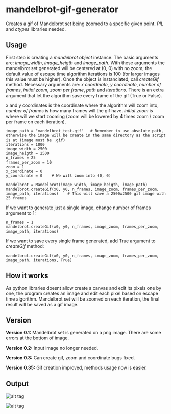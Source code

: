# mandelbrot-gif-generator
Creates a gif of Mandelbrot set being zoomed to a specific given point. _PIL_ and _ctypes_ libraries needed.


## Usage 

First step is creating a _mandelbrot object_ instance. The basic arguments are: _image_width_, _image_heigth_ and _image_path_. With these arguments
the mandelbrot set generated will be centered at (0, 0) with no zoom; the default value of escape time algorithm iterations is 100 (for larger images this value
must be higher).
Once the object is instanciated, call _createGif_ method. Necessary arguments are: _x coordinate_, _y coordinate_, _number of frames_, _initial zoom_, _zoom per frame_, _path_ and _iterations_.
There is an extra argument that let the algorithm save every frame of the gif (True or False).

x and y coordinates is the coordinate where the algorithm will zoom into, _number of frames_ is how many frames will the gif have.
_initial zoom_ is where will we start zooming (zoom will be lowered by 4 times zoom / zoom per frame on each iteration).

```
image_path = "mandelbrot_test.gif"   # Remember to use absolute path, otherwise the image will be create in the same directory as the script is at (image must be .gif)
iterations = 1000
image_width = 2500
image_heigth = 2500
n_frames = 25
frames_per_zoom = 10
zoom = 1
x_coordinate = 0
y_coordinate = 0    # We will zoom into (0, 0)

mandelbrot = Mandelbrot(image_width, image_heigth, image_path)
mandelbrot.createGif(x0, y0, n_frames, image_zoom, frames_per_zoom, image_path, iterations)    # This will save a 2500x2500 gif image with 25 frames

```

If we want to generate just a single image, change number of frames argument to 1:

```
n_frames = 1
mandelbrot.createGif(x0, y0, n_frames, image_zoom, frames_per_zoom, image_path, iterations)
```

If we want to save every single frame generated, add True argument to _createGif_ method:

```
mandelbrot.createGif(x0, y0, n_frames, image_zoom, frames_per_zoom, image_path, iterations, True)
```

## How it works

As python libraries doesnt allow create a canvas and edit its pixels one by one, the program creates an image and edit each pixel based on escape time algorithm.
Mandelbrot set will be zoomed on each iteration, the final result will be saved as a gif image.


## Version

**Version 0.1:** Mandelbrot set is generated on a png image. There are some errors at the bottom of image.

**Version 0.2:** Input image no longer needed.

**Version 0.3:** Can create gif, zoom and coordinate bugs fixed.

**Version 0.35:** Gif creation improved, methods usage now is easier.


## Output

![alt tag](mandelbrot9300x9300.png)


![alt tag](example_gif.gif)
